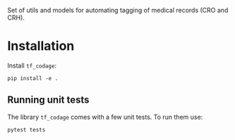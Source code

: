 Set of utils and models for automating tagging of medical records (CRO and CRH).

# Installation

Install `tf_codage`:

`pip install -e .`

## Running unit tests

The library `tf_codage` comes with a few unit tests. To run them use:

`pytest tests`
